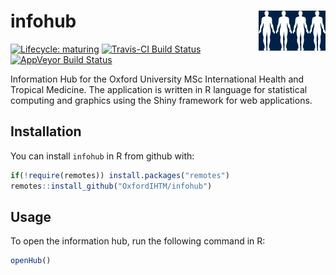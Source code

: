 
<!-- README.md is generated from README.Rmd. Please edit that file -->

# infohub <img src="man/figures/logo-ndm-new.png" align="right" />

<!-- badges: start -->

[![Lifecycle:
maturing](https://img.shields.io/badge/lifecycle-maturing-blue.svg)](https://www.tidyverse.org/lifecycle/#maturing)
[![Travis-CI Build
Status](https://travis-ci.org/OxfordIHTM/infohub.svg?branch=master)](https://travis-ci.org/OxfordIHTM/infohub)
[![AppVeyor Build
Status](https://ci.appveyor.com/api/projects/status/github/OxfordIHTM/infohub?branch=master&svg=true)](https://ci.appveyor.com/project/OxfordIHTM/infohub)
<!-- badges: end -->

Information Hub for the Oxford University MSc International Health and
Tropical Medicine. The application is written in R language for
statistical computing and graphics using the Shiny framework for web
applications.

## Installation

You can install `infohub` in R from github with:

``` r
if(!require(remotes)) install.packages("remotes")
remotes::install_github("OxfordIHTM/infohub")
```

## Usage

To open the information hub, run the following command in R:

``` r
openHub()
```
